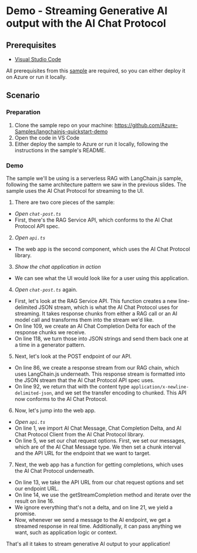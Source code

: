 # Demo - Streaming Generative AI output with the AI Chat Protocol 

## Prerequisites
- [Visual Studio Code](https://code.visualstudio.com/)

All prerequisites from this [sample](https://github.com/Azure-Samples/serverless-chat-langchainjs/) are required, so you can either deploy it on Azure or run it locally.

## Scenario

### Preparation

1. Clone the sample repo on your machine: https://github.com/Azure-Samples/langchainjs-quickstart-demo
2. Open the code in VS Code
3. Either deploy the sample to Azure or run it locally, following the instructions in the sample's README.

### Demo

The sample we'll be using is a serverless RAG with LangChain.js sample, following the same architecture pattern we saw in the previous slides. The sample uses the AI Chat Protocol for streaming to the UI.


1. There are two core pieces of the sample:
  - *Open `chat-post.ts`*
  - First, there's the RAG Service API, which conforms to the AI Chat Protocol API spec.
2. *Open `api.ts`*
  - The web app is the second component, which uses the AI Chat Protocol library.
3. *Show the chat application in action*
  - We can see what the UI would look like for a user using this application.
4. *Open `chat-post.ts`* again.
  - First, let's look at the RAG Service API. This function creates a new line-delimited JSON stream, which is what the AI Chat Protocol uses for streaming. It takes response chunks from either a RAG call or an AI model call and transforms them into the stream we'd like.
  - On line 109, we create an AI Chat Completion Delta for each of the response chunks we receive.
  - On line 118, we turn those into JSON strings and send them back one at a time in a generator pattern.
5. Next, let's look at the POST endpoint of our API.
  - On line 86, we create a response stream from our RAG chain, which uses LangChain.js underneath. This response stream is formatted into the JSON stream that the AI Chat Protocol API spec uses.
  - On line 92, we return that with the content type `application/x-newline-delimited-json`, and we set the transfer encoding to chunked. This API now conforms to the AI Chat Protocol.
6. Now, let's jump into the web app.
  - *Open `api.ts`*
  - On line 1, we import AI Chat Message, Chat Completion Delta, and AI Chat Protocol Client from the AI Chat Protocol library.
  - On line 5, we set our chat request options. First, we set our messages, which are of the AI Chat Message type. We then set a chunk interval and the API URL for the endpoint that we want to target.
7. Next, the web app has a function for getting completions, which uses the AI Chat Protocol underneath.
  - On line 13, we take the API URL from our chat request options and set our endpoint URL.
  - On line 14, we use the getStreamCompletion method and iterate over the result on line 16.
  - We ignore everything that's not a delta, and on line 21, we yield a promise.
  - Now, whenever we send a message to the AI endpoint, we get a streamed response in real time. Additionally, it can pass anything we want, such as application logic or context.

That's all it takes to stream generative AI output to your application!

